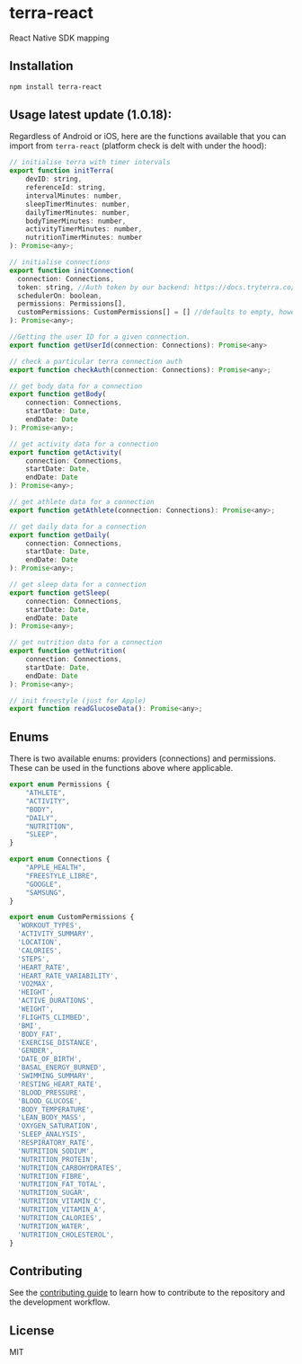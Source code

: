 # terra-react

React Native SDK mapping

## Installation

```sh
npm install terra-react
```

## Usage latest update (1.0.18): 

Regardless of Android or iOS, here are the functions available that you can import from `terra-react` (platform check is delt with under the hood):

```js
// initialise terra with timer intervals
export function initTerra(
    devID: string,
    referenceId: string,
    intervalMinutes: number,
    sleepTimerMinutes: number,
    dailyTimerMinutes: number,
    bodyTimerMinutes: number,
    activityTimerMinutes: number,
    nutritionTimerMinutes: number
): Promise<any>;

// initialise connections
export function initConnection(
  connection: Connections,
  token: string, //Auth token by our backend: https://docs.tryterra.co/reference/generate-authentication-token
  schedulerOn: boolean,
  permissions: Permissions[],
  customPermissions: CustomPermissions[] = [] //defaults to empty, however if provided, it will overwrite permissions
): Promise<any>;

//Getting the user ID for a given connection.
export function getUserId(connection: Connections): Promise<any>

// check a particular terra connection auth
export function checkAuth(connection: Connections): Promise<any>;

// get body data for a connection
export function getBody(
    connection: Connections,
    startDate: Date,
    endDate: Date
): Promise<any>;

// get activity data for a connection
export function getActivity(
    connection: Connections,
    startDate: Date,
    endDate: Date
): Promise<any>;

// get athlete data for a connection
export function getAthlete(connection: Connections): Promise<any>;

// get daily data for a connection
export function getDaily(
    connection: Connections,
    startDate: Date,
    endDate: Date
): Promise<any>;

// get sleep data for a connection
export function getSleep(
    connection: Connections,
    startDate: Date,
    endDate: Date
): Promise<any>;

// get nutrition data for a connection
export function getNutrition(
    connection: Connections,
    startDate: Date,
    endDate: Date
): Promise<any>;

// init freestyle (just for Apple)
export function readGlucoseData(): Promise<any>;
```

## Enums

There is two available enums: providers (connections) and permissions. These can be used in the functions above where applicable.

```js
export enum Permissions {
    "ATHLETE",
    "ACTIVITY",
    "BODY",
    "DAILY",
    "NUTRITION",
    "SLEEP",
}

export enum Connections {
    "APPLE_HEALTH",
    "FREESTYLE_LIBRE",
    "GOOGLE",
    "SAMSUNG",
}

export enum CustomPermissions {
  'WORKOUT_TYPES',
  'ACTIVITY_SUMMARY',
  'LOCATION',
  'CALORIES',
  'STEPS',
  'HEART_RATE',
  'HEART_RATE_VARIABILITY',
  'VO2MAX',
  'HEIGHT',
  'ACTIVE_DURATIONS',
  'WEIGHT',
  'FLIGHTS_CLIMBED',
  'BMI',
  'BODY_FAT',
  'EXERCISE_DISTANCE',
  'GENDER',
  'DATE_OF_BIRTH',
  'BASAL_ENERGY_BURNED',
  'SWIMMING_SUMMARY',
  'RESTING_HEART_RATE',
  'BLOOD_PRESSURE',
  'BLOOD_GLUCOSE',
  'BODY_TEMPERATURE',
  'LEAN_BODY_MASS',
  'OXYGEN_SATURATION',
  'SLEEP_ANALYSIS',
  'RESPIRATORY_RATE',
  'NUTRITION_SODIUM',
  'NUTRITION_PROTEIN',
  'NUTRITION_CARBOHYDRATES',
  'NUTRITION_FIBRE',
  'NUTRITION_FAT_TOTAL',
  'NUTRITION_SUGAR',
  'NUTRITION_VITAMIN_C',
  'NUTRITION_VITAMIN_A',
  'NUTRITION_CALORIES',
  'NUTRITION_WATER',
  'NUTRITION_CHOLESTEROL',
}
```

## Contributing

See the [contributing guide](CONTRIBUTING.md) to learn how to contribute to the repository and the development workflow.

## License

MIT
